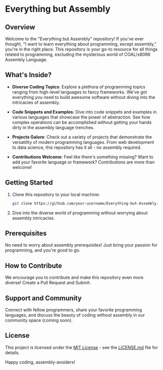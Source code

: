 # Everything but Assembly

## Overview

Welcome to the "Everything but Assembly" repository! If you've ever thought, "I want to learn everything about programming, except assembly," you're in the right place. This repository is your go-to resource for all things related to programming, excluding the mysterious world of COAL/x8086 Assembly Language.

## What's Inside?

- **Diverse Coding Topics**: Explore a plethora of programming topics ranging from high-level languages to fancy frameworks. We've got everything you need to build awesome software without diving into the intricacies of assembly.

- **Code Snippets and Examples**: Dive into code snippets and examples in various languages that showcase the power of abstraction. See how complex operations can be accomplished without getting your hands dirty in the assembly language trenches.

- **Projects Galore**: Check out a variety of projects that demonstrate the versatility of modern programming languages. From web development to data science, this repository has it all - no assembly required.

- **Contributions Welcome**: Feel like there's something missing? Want to add your favorite language or framework? Contributions are more than welcome!

## Getting Started

1. Clone this repository to your local machine:
    ```bash
    git clone https://github.com/your-username/Everything-but-Assembly.git
    ```

2. Dive into the diverse world of programming without worrying about assembly intricacies.

## Prerequisites

No need to worry about assembly prerequisites! Just bring your passion for programming, and you're good to go.

## How to Contribute

We encourage you to contribute and make this repository even more diverse! Create a Pull Request and Submit. 
## Support and Community

Connect with fellow programmers, share your favorite programming languages, and discuss the beauty of coding without assembly in our community space (coming soon).

## License

This project is licensed under the [MIT License](LICENSE.md) - see the [LICENSE.md](LICENSE.md) file for details.

Happy coding, assembly-avoiders!
